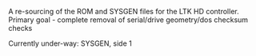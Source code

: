A re-sourcing of the ROM and SYSGEN files for the LTK HD controller.
Primary goal - complete removal of serial/drive geometry/dos checksum checks

Currently under-way: SYSGEN, side 1
